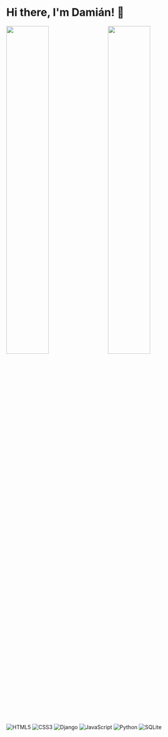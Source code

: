 # Hi there, I'm Damián! 👋


<img align="left" width="47%" src="https://github-readme-stats.vercel.app/api/top-langs/?username=DamianRondinon&layout=compact" />

<img align="right" width="47%" src="https://github-readme-streak-stats.herokuapp.com/?user=DamianRondinon&theme=highcontrast)](https://git.io/streak-stats"/>

![HTML5](https://img.shields.io/badge/html5-%23E34F26.svg?style=for-the-badge&logo=html5&logoColor=white)
![CSS3](https://img.shields.io/badge/css3-%231572B6.svg?style=for-the-badge&logo=css3&logoColor=white)
![Django](https://img.shields.io/badge/django-%23092E20.svg?style=for-the-badge&logo=django&logoColor=white)
![JavaScript](https://img.shields.io/badge/javascript-%23323330.svg?style=for-the-badge&logo=javascript&logoColor=%23F7DF1E)
![Python](https://img.shields.io/badge/python-3670A0?style=for-the-badge&logo=python&logoColor=ffdd54)
![SQLite](https://img.shields.io/badge/sqlite-%2307405e.svg?style=for-the-badge&logo=sqlite&logoColor=white)
